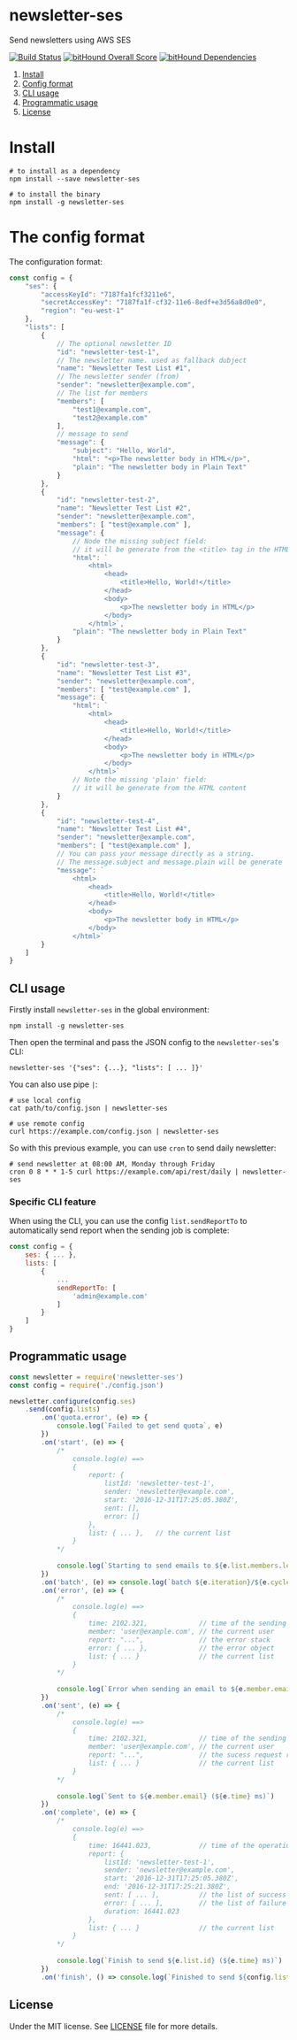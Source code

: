 # newsletter-ses
Send newsletters using AWS SES

[![Build Status](https://travis-ci.org/demsking/newsletter-ses.svg?branch=master)](https://travis-ci.org/demsking/newsletter-ses)
[![bitHound Overall Score](https://www.bithound.io/github/demsking/newsletter-ses/badges/score.svg)](https://www.bithound.io/github/demsking/newsletter-ses)
[![bitHound Dependencies](https://www.bithound.io/github/demsking/newsletter-ses/badges/dependencies.svg)](https://www.bithound.io/github/demsking/newsletter-ses/master/dependencies/npm)

1. [Install](#install)
2. [Config format](#config)
3. [CLI usage](#cli)
4. [Programmatic usage](#node)
5. [License](#license)

# <a name="install">Install</a>
```shell
# to install as a dependency
npm install --save newsletter-ses

# to install the binary
npm install -g newsletter-ses
```

# <a name="config">The config format</a>

The configuration format:

```js
const config = {
    "ses": {
        "accessKeyId": "7187fa1fcf3211e6", 
        "secretAccessKey": "7187fa1f-cf32-11e6-8edf+e3d56a8d0e0", 
        "region": "eu-west-1"
    },
    "lists": [
        {
            // The optional newsletter ID
            "id": "newsletter-test-1",
            // The newsletter name. used as fallback dubject
            "name": "Newsletter Test List #1",
            // The newsletter sender (from)
            "sender": "newsletter@example.com",
            // The list for members
            "members": [
                "test1@example.com",
                "test2@example.com"
            ],
            // message to send
            "message": {
                "subject": "Hello, World",
                "html": "<p>The newsletter body in HTML</p>",
                "plain": "The newsletter body in Plain Text"
            }
        },
        {
            "id": "newsletter-test-2",
            "name": "Newsletter Test List #2",
            "sender": "newsletter@example.com",
            "members": [ "test@example.com" ],
            "message": {
                // Node the missing subject field: 
                // it will be generate from the <title> tag in the HTML content
                "html": `
                    <html>
                        <head>
                            <title>Hello, World!</title>
                        </head>
                        <body>
                            <p>The newsletter body in HTML</p>
                        </body>
                    </html>`,
                "plain": "The newsletter body in Plain Text"
            }
        },
        {
            "id": "newsletter-test-3",
            "name": "Newsletter Test List #3",
            "sender": "newsletter@example.com",
            "members": [ "test@example.com" ],
            "message": {
                "html": `
                    <html>
                        <head>
                            <title>Hello, World!</title>
                        </head>
                        <body>
                            <p>The newsletter body in HTML</p>
                        </body>
                    </html>`
                // Note the missing 'plain' field:
                // it will be generate from the HTML content
            }
        },
        {
            "id": "newsletter-test-4",
            "name": "Newsletter Test List #4",
            "sender": "newsletter@example.com",
            "members": [ "test@example.com" ],
            // You can pass your message directly as a string.
            // The message.subject and message.plain will be generate
            "message": `
                <html>
                    <head>
                        <title>Hello, World!</title>
                    </head>
                    <body>
                        <p>The newsletter body in HTML</p>
                    </body>
                </html>`
        }
    ]
}
```

## <a name="cli">CLI usage</a>

Firstly install `newsletter-ses` in the global environment:

`npm install -g newsletter-ses`

Then open the terminal and pass the JSON config to the `newsletter-ses`'s CLI:

```shell
newsletter-ses '{"ses": {...}, "lists": [ ... ]}'
```

You can also use pipe `|`:

```shell
# use local config
cat path/to/config.json | newsletter-ses

# use remote config
curl https://example.com/config.json | newsletter-ses
```

So with this previous example, you can use `cron` to send daily newsletter:

```shell
# send newsletter at 08:00 AM, Monday through Friday
cron 0 8 * * 1-5 curl https://example.com/api/rest/daily | newsletter-ses
```

### Specific CLI feature

When using the CLI, you can use the config `list.sendReportTo` to automatically send report when the sending job is complete:

```js
const config = {
    ses: { ... },
    lists: [
        {
            ...
            sendReportTo: [
                'admin@example.com'
            ]
        }
    ]
}
```

## <a name="node">Programmatic usage</a>

```js
const newsletter = require('newsletter-ses')
const config = require('./config.json')

newsletter.configure(config.ses)
    .send(config.lists)
        .on('quota.error', (e) => {
            console.log(`Failed to get send quota`, e)
        })
        .on('start', (e) => {
            /*
                console.log(e) ==> 
                { 
                    report: {
                        listId: 'newsletter-test-1',
                        sender: 'newsletter@example.com',
                        start: '2016-12-31T17:25:05.380Z',
                        sent: [],
                        error: []
                    },
                    list: { ... },   // the current list
                }
            */
            
            console.log(`Starting to send emails to ${e.list.members.length} members`)
        })
        .on('batch', (e) => console.log(`batch ${e.iteration}/${e.cycle}`))
        .on('error', (e) => {
            /*
                console.log(e) ==> 
                { 
                    time: 2102.321,             // time of the sending operation in ms
                    member: 'user@example.com', // the current user
                    report: "...",              // the error stack
                    error: { ... },             // the error object
                    list: { ... }               // the current list
                }
            */
            
            console.log(`Error when sending an email to ${e.member.email} (${e.time} ms)`)
        })
        .on('sent', (e) => {
            /*
                console.log(e) ==> 
                { 
                    time: 2102.321,             // time of the sending operation in ms
                    member: 'user@example.com', // the current user
                    report: "...",              // the sucess request result
                    list: { ... }               // the current list
                }
            */
            
            console.log(`Sent to ${e.member.email} (${e.time} ms)`)
        })
        .on('complete', (e) => {
            /*
                console.log(e) ==> 
                { 
                    time: 16441.023,            // time of the operation in ms
                    report: {
                        listId: 'newsletter-test-1',
                        sender: 'newsletter@example.com',
                        start: '2016-12-31T17:25:05.380Z',
                        end: '2016-12-31T17:25:21.380Z',
                        sent: [ ... ],          // the list of success members
                        error: [ ... ],         // the list of failure members
                        duration: 16441.023
                    },
                    list: { ... }               // the current list
                }
            */
            
            console.log(`Finish to send ${e.list.id} (${e.time} ms)`)
        })
        .on('finish', () => console.log(`Finished to send ${config.lists.length} lists`))
```

## <a name="license">License</a>

Under the MIT license. See [LICENSE](https://github.com/demsking/newsletter-ses/blob/master/LICENSE) file for more details.
